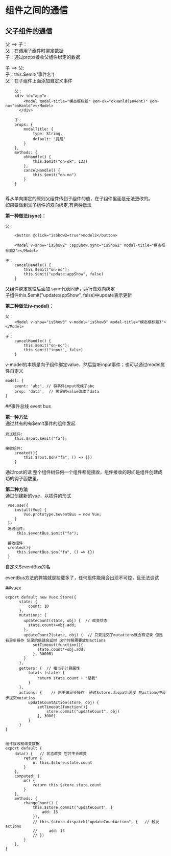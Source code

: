# 组件之间的通信

## 父子组件的通信

父 ==> 子：<br>
    父：在调用子组件时绑定数据 <br>
    子：通过props接收父组件绑定的数据
        
子 ==> 父:<br>
    子：this.$emit('事件名')    <br>
    父：在子组件上面添加自定义事件
        
        
```
    父：
    <div id="app">
        <Model modal-title="模态框标题" @on-ok="okHanld($event)" @on-no="onHanld"></Model>
      </div>
        
    子：
    props: {
        modalTitle: {
            type: String,
            default: "提醒"
        }
    },
    methods: {
        okHandle() {
            this.$emit("on-ok", 123)
        },
        cancelHandle() {
            this.$emit("on-no")
        }
    }   
        
```
尊从单向绑定的原则父组件传到子组件的值，在子组件里面是无法更改的。<br>
如果要做到父子组件的双向绑定,有两种做法<br>

<strong>第一种做法(sync)：</strong>

```
父：
  
    <button @click="isShow2=true">model2</button>
    
    <Model v-show="isShow2" :appShow.sync="isShow2" modal-title="模态框标题2"></Model>

子：
    cancelHandle() {
        this.$emit("on-no");
        this.$emit("update:appShow", false)
    }
```
父组件绑定属性后面加.sync代表同步，运行做双向绑定<br>
子组件this.$emit("update:appShow", false)中update表示更新



<strong>第二种做法(v-model)：</strong>

```
父：
    <Model v-show="isShow3" v-model="isShow3" modal-title="模态框标题3"></Model>
    
子：
    cancelHandle() {
        this.$emit("on-no");
        this.$emit("input", false)
    }
```
v-model的本质是向子组件绑定value，然后监听input事件；也可以通过model属性自定义
```
model: {
    event: 'abc', // 将事件input改成了abc
    prop: 'data',  // 绑定的value改成了data
}
```


##事件总线 event bus

<b>第一种方法</b><br>
通过共有的有$emit事件的组件发起
```
发送组件:
    this.$root.$emit("fa");
    
接收组件:
    created(){
        this.$root.$on("fa", () => {})
    }
```
通过root的话 整个组件树任何一个组件都能接收，组件接收的时间是组件创建成功的钩子函数里，



<b>第二种方法</b><br>
通过创建新的vue，以插件的形式

```
 Vue.use({
    install(Vue) {
        Vue.prototype.$eventBus = new Vue;
    }
 })
 发送组件:
     this.$eventBus.$emit("fa");
 
 接收组件
 created(){
     this.$eventBus.$on("fa", () => {})
 }
```
自定义$eventBus的名

eventBus方法的弊端就是挂载多了，任何组件能用会出现不可控，且无法调试


##vuex

```
export default new Vuex.Store({
      state: {
          count: 10
      },
      mutations: {
        updateCount(state, obj) {  // 改变状态
          state.count+=obj.add;
        },
        updateCount2(state, obj) {  // 只要提交了mutations就会有记录 但是有异步操作 记录的值就会延时 这个时候需要放到actions
            setTimeout(function(){
              state.count*=obj.add;
            }, 30000)
        }
      },
      getters: {  // 相当于计算属性
          totals (state) {
              return state.count + "是我"
          }
      },
      actions: {    // 用于做异步操作  通过$store.dispath派发 在actions中异步提交mutatios
          updateCountAction(store, obj) {
              setTimeout(function(){
                  store.commit("updateCount", obj)
              }, 3000)
          }
      }
}


组件接收和改变数据
export default {
    data() {   // 状态改变 它并不会改变
        return {
            n: this.$store.state.count
        }
    },
    computed: {
        m() {
            return this.$store.state.count
        }
    },
    methods: {
        changeCount() {
            this.$store.commit('updateCount', {
                add: 15
            }),
            // this.$store.dispatch("updateCountAction", {   // 触发actions
            //     add: 15
            // })
        }
    },
}
```